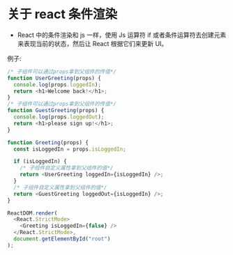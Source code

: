 # 关于 react 条件渲染

- React 中的条件渲染和 js 一样，使用 Js 运算符 if 或者条件运算符去创建元素来表现当前的状态，然后让 React 根据它们来更新 UI。

例子:

```js
/* 子组件可以通过props拿到父组件的传值*/
function UserGreeting(props) {
  console.log(props.loggedIn);
  return <h1>Welcome back!</h1>;
}
/* 子组件可以通过props拿到父组件的传值*/
function GuestGreeting(props) {
  console.log(props.loggedOut);
  return <h1>please sign up!</h1>;
}

function Greeting(props) {
  const isLoggedIn = props.isLoggedIn;

  if (isLoggedIn) {
    /* 子组件自定义属性拿到父组件的值*/
    return <UserGreeting loggedIn={isLoggedIn} />;
  }
  /* 子组件自定义属性拿到父组件的值*/
  return <GuestGreeting loggedOut={isLoggedIn} />;
}

ReactDOM.render(
  <React.StrictMode>
    <Greeting isLoggedIn={false} />
  </React.StrictMode>,
  document.getElementById("root")
);
```
